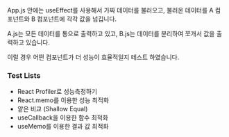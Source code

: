 App.js 안에는 useEffect를 사용해서 가짜 데이터를 불러오고,
불러온 데이터를 A 컴포넌트와 B 컴포넌트에 각각 값을 넘깁니다.

A.js는 모든 데이터를 통으로 출력하고 있고,
B.js는 데이터를 분리하여 쪼개서 값을 출력하고 있습니다.

이럴 경우 어떤 컴포넌트가 더 성능이 효율적일지 테스트 하였습니다.

### Test Lists

- React Profiler로 성능측정하기
- React.memo를 이용한 성능 최적화
- 얕은 비교 (Shallow Equal)
- useCallback을 이용한 함수 최적화
- useMemo를 이용한 결과 값 최적화
